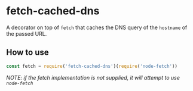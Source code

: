 # fetch-cached-dns

A decorator on top of `fetch` that caches the DNS query of the `hostname` of the passed URL.

## How to use

```js
const fetch = require('fetch-cached-dns')(require('node-fetch'))
```

*NOTE: if the fetch implementation is not supplied, it will attempt to use `node-fetch`*
